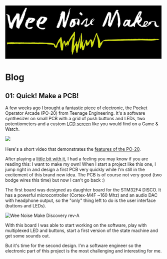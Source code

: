 ![logo](media/logo/logo_500x170.png)
 
# Blog

## 01: Quick! Make a PCB!

A few weeks ago I brought a fantastic piece of electronic, the Pocket Operator
Arcade (PO-20) from Teenage Engineering. It's a software synthesizer on
small PCB with a grid of push buttons and LEDs, two potentiometers and a custom
[LCD
screen](https://macprovid.vo.llnwd.net/o43/hub/media/1001/12143/3338900.jpg)
like you would find on a Game & Watch.

<img
src="http://www.cheapmonday.com/Content/ProductContent/0402009001/0402009001_0_2.jpg"
width="200">

Here's a short video that demonstrates the
[features of the PO-20](www.youtube.com/watch?v=W5PvXQq3DVQ).

After playing a [little bit with
it](https://www.youtube.com/watch?v=CN5plqgpwa4), I had a feeling you may know
if you are reading this: I want to make my own! When I start a project like
this one, I jump right in and design a first PCB very quickly while I'm
still in the excitement of this brand new idea. The PCB is of course not very
good (two bodge wires this time) but now I can't go back :)

The first board was designed as daughter board for the STM32F4 DISCO. It has a
powerful microcontroller (Cortex-M4F ~160 Mhz) and an audio DAC with headphone
output, so the "only" thing left to do is the user interface
(buttons and LEDs).

![Wee Noise Make Discovery
 rev-A](media/pictures/discovery/discovery_rev_A_1.JPG)

With this board I was able to start working on the software, play with
multiplexed LED and buttons, start a first version of the state machine and get
some sounds out.

But it's time for the second design. I'm a software engineer so
the electronic part of this project is the most challenging and interesting for
me.
